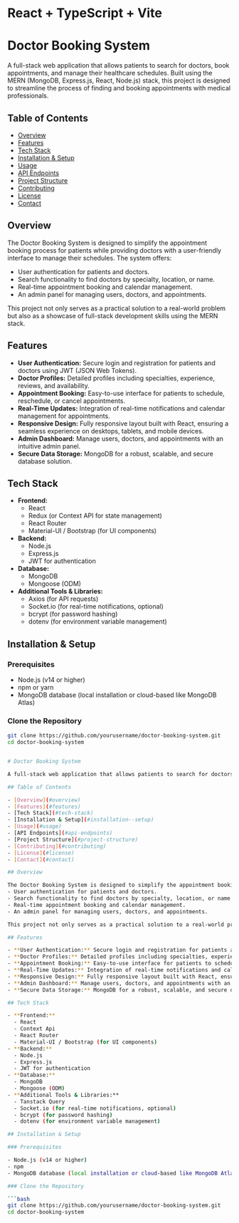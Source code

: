 # React + TypeScript + Vite

# Doctor Booking System

A full-stack web application that allows patients to search for doctors, book appointments, and manage their healthcare schedules. Built using the MERN (MongoDB, Express.js, React, Node.js) stack, this project is designed to streamline the process of finding and booking appointments with medical professionals.

## Table of Contents

- [Overview](#overview)
- [Features](#features)
- [Tech Stack](#tech-stack)
- [Installation & Setup](#installation--setup)
- [Usage](#usage)
- [API Endpoints](#api-endpoints)
- [Project Structure](#project-structure)
- [Contributing](#contributing)
- [License](#license)
- [Contact](#contact)

## Overview

The Doctor Booking System is designed to simplify the appointment booking process for patients while providing doctors with a user-friendly interface to manage their schedules. The system offers:
- User authentication for patients and doctors.
- Search functionality to find doctors by specialty, location, or name.
- Real-time appointment booking and calendar management.
- An admin panel for managing users, doctors, and appointments.

This project not only serves as a practical solution to a real-world problem but also as a showcase of full-stack development skills using the MERN stack.

## Features

- **User Authentication:** Secure login and registration for patients and doctors using JWT (JSON Web Tokens).
- **Doctor Profiles:** Detailed profiles including specialties, experience, reviews, and availability.
- **Appointment Booking:** Easy-to-use interface for patients to schedule, reschedule, or cancel appointments.
- **Real-Time Updates:** Integration of real-time notifications and calendar management for appointments.
- **Responsive Design:** Fully responsive layout built with React, ensuring a seamless experience on desktops, tablets, and mobile devices.
- **Admin Dashboard:** Manage users, doctors, and appointments with an intuitive admin panel.
- **Secure Data Storage:** MongoDB for a robust, scalable, and secure database solution.

## Tech Stack

- **Frontend:**  
  - React
  - Redux (or Context API for state management)
  - React Router
  - Material-UI / Bootstrap (for UI components)
- **Backend:**  
  - Node.js
  - Express.js
  - JWT for authentication
- **Database:**  
  - MongoDB
  - Mongoose (ODM)
- **Additional Tools & Libraries:**  
  - Axios (for API requests)
  - Socket.io (for real-time notifications, optional)
  - bcrypt (for password hashing)
  - dotenv (for environment variable management)

## Installation & Setup

### Prerequisites

- Node.js (v14 or higher)
- npm or yarn
- MongoDB database (local installation or cloud-based like MongoDB Atlas)

### Clone the Repository

```bash
git clone https://github.com/yourusername/doctor-booking-system.git
cd doctor-booking-system


# Doctor Booking System

A full-stack web application that allows patients to search for doctors, book appointments, and manage their healthcare schedules. Built using the MERN (MongoDB, Express.js, React, Node.js) stack, this project is designed to streamline the process of finding and booking appointments with medical professionals.

## Table of Contents

- [Overview](#overview)
- [Features](#features)
- [Tech Stack](#tech-stack)
- [Installation & Setup](#installation--setup)
- [Usage](#usage)
- [API Endpoints](#api-endpoints)
- [Project Structure](#project-structure)
- [Contributing](#contributing)
- [License](#license)
- [Contact](#contact)

## Overview

The Doctor Booking System is designed to simplify the appointment booking process for patients while providing doctors with a user-friendly interface to manage their schedules. The system offers:
- User authentication for patients and doctors.
- Search functionality to find doctors by specialty, location, or name.
- Real-time appointment booking and calendar management.
- An admin panel for managing users, doctors, and appointments.

This project not only serves as a practical solution to a real-world problem but also as a showcase of full-stack development skills using the MERN stack.

## Features

- **User Authentication:** Secure login and registration for patients and doctors using JWT (JSON Web Tokens).
- **Doctor Profiles:** Detailed profiles including specialties, experience, reviews, and availability.
- **Appointment Booking:** Easy-to-use interface for patients to schedule, reschedule, or cancel appointments.
- **Real-Time Updates:** Integration of real-time notifications and calendar management for appointments.
- **Responsive Design:** Fully responsive layout built with React, ensuring a seamless experience on desktops, tablets, and mobile devices.
- **Admin Dashboard:** Manage users, doctors, and appointments with an intuitive admin panel.
- **Secure Data Storage:** MongoDB for a robust, scalable, and secure database solution.

## Tech Stack

- **Frontend:**  
  - React
  - Context Api
  - React Router
  - Material-UI / Bootstrap (for UI components)
- **Backend:**  
  - Node.js
  - Express.js
  - JWT for authentication
- **Database:**  
  - MongoDB
  - Mongoose (ODM)
- **Additional Tools & Libraries:**  
  - Tanstack Query
  - Socket.io (for real-time notifications, optional)
  - bcrypt (for password hashing)
  - dotenv (for environment variable management)

## Installation & Setup

### Prerequisites

- Node.js (v14 or higher)
- npm 
- MongoDB database (local installation or cloud-based like MongoDB Atlas)

### Clone the Repository

```bash
git clone https://github.com/yourusername/doctor-booking-system.git
cd doctor-booking-system
